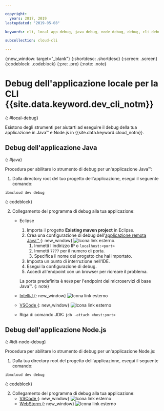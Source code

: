 ```yaml
---

copyright:
  years: 2017, 2019
lastupdated: "2019-05-08"

keywords: cli, local app debug, java debug, node debug, debug, cli debug, local cli, ibmcloud dev, dev debug

subcollection: cloud-cli

---
```


{:new_window: target="_blank"}
{:shortdesc: .shortdesc}
{:screen: .screen}
{:codeblock: .codeblock}
{:pre: .pre}
{:note: .note}

# Debug dell'applicazione locale per la CLI {{site.data.keyword.dev_cli_notm}}
{: #local-debug}

Esistono degli strumenti per aiutarti ad eseguire il debug della tua applicazione in Java&trade; e Node.js in {{site.data.keyword.cloud_notm}}.

## Debug dell'applicazione Java
{: #java}

Procedura per abilitare lo strumento di debug per un'applicazione Java&trade;:

1. Dalla directory root del tuo progetto dell'applicazione, esegui il seguente comando:

  ```
  ibmcloud dev debug
  ```
  {: codeblock}

2. Collegamento del programma di debug alla tua applicazione:

	* Eclipse
      1. Importa il progetto **Existing maven project** in Eclipse.
      2. Crea una configurazione di debug dell'[applicazione remota Java&trade; ](http://help.eclipse.org/neon/index.jsp?topic=%2Forg.eclipse.jdt.doc.user%2Ftasks%2Ftask-remotejava_launch_config.htm){: new_window} ![Icona link esterno](../../icons/launch-glyph.svg "Icona link esterno").
         1. Immetti l'indirizzo IP o `localhost:<port>`  
         2. Immetti `7777` per il numero di porta.
         3. Specifica il nome del progetto che hai importato.
      6. Imposta un punto di interruzione nell'IDE.
      7. Esegui la configurazione di debug.
      8. Accedi all'endpoint con un browser per ricreare il problema.  
	   
	   La porta predefinita è `9080` per l'endpoint dei microservizi di base Java&trade;.
	   {: note}

	* [IntelliJ ](https://www.jetbrains.com/help/idea/2016.3/run-debug-configuration-remote.html){: new_window} ![Icona link esterno](../../icons/launch-glyph.svg "Icona link esterno")
	* [VSCode ](https://marketplace.visualstudio.com/items?itemName=donjayamanne.javadebugger){: new_window} ![Icona link esterno](../../icons/launch-glyph.svg "Icona link esterno")
	* Riga di comando JDK: `jdb -attach <host:port>`

## Debug dell'applicazione Node.js
{: #idt-node-debug}

Procedura per abilitare lo strumento di debug per un'applicazione Node.js:

1. Dalla tua directory root del progetto dell'applicazione, esegui il seguente comando:
  ```
  ibmcloud dev debug
  ```
  {: codeblock}

2. Collegamento del programma di debug alla tua applicazione:
	* [VSCode ](https://blog.docker.com/2016/07/live-debugging-docker/){: new_window} ![Icona link esterno](../../icons/launch-glyph.svg "Icona link esterno")
	* [WebStorm ](https://blog.alexseifert.com/2016/10/25/debugging-node-js-in-a-docker-container-with-webstorm/){: new_window} ![Icona link esterno](../../icons/launch-glyph.svg "Icona link esterno")


<!--
## Swift application debugging - content from mike tunnicliffe
{: #swift}

Steps to enable debug for a Swift application:  

1. On the App server (or system where the Swift application will execute), you should start the 'lldb server':
 - `lldb-server platform -->
<!-- listen <port number>`
2. On the App server, build the Kitura-based server application using the debug configuration:
 - `swift build debug`
3. On the App server, start the Kitura-based server application:
 - `./build/debug/Kitura-Starter`
4. On the client system (also known as the host system), start the 'lldb client':
 - `lldb`
5. Configure lldb client to connect to lldb-server:
 - `(lldb) platform select remote-linux`
 - `(lldb) platform connect connect://<ip address server>:<port number server>`
6. Execute commands to debug remote program:
 - `(lldb) process attach -->
<!--pid 3626`
-->
